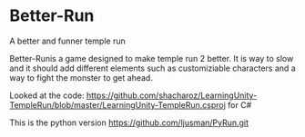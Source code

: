 # Better-Run
A better and funner temple run


Better-Runis a game designed to make temple run 2 better. It is way to slow and it should add different elements such as customiziable characters and a way to fight the monster to get ahead. 

Looked at the code: 
https://github.com/shacharoz/LearningUnity-TempleRun/blob/master/LearningUnity-TempleRun.csproj for C#

This is the python version https://github.com/ljusman/PyRun.git
